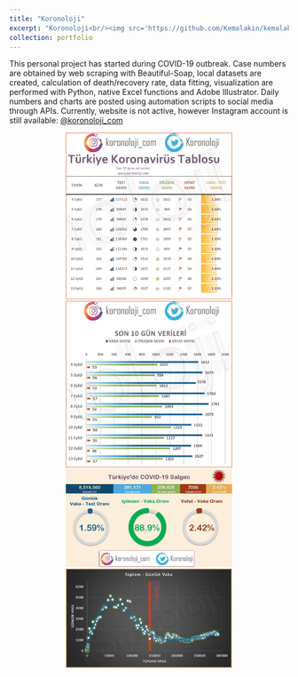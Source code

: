 ```yaml
---
title: "Koronoloji"
excerpt: "Koronoloji<br/><img src='https://github.com/Kemalakin/kemalakin.github.io/blob/master/images/koronoloji/dashboard1.jpg?raw=true' width='200'>"
collection: portfolio
---
```


This personal project has started during COVID-19 outbreak. Case numbers are obtained by web scraping with Beautiful-Soap, local datasets are created, calculation of death/recovery rate, data fitting, visualization are performed with Python, native Excel functions and Adobe Illustrator. Daily numbers and charts are posted using automation scripts to social media through APIs. Currently, website is not active, however Instagram account is still available: [@koronoloji_com](https://www.instagram.com/koronoloji_com/)


<p align="center">
  <img src="https://github.com/Kemalakin/kemalakin.github.io/blob/master/images/koronoloji/chart1.jpg?raw=true" alt="Numbers" width = 300>    
  <img src="https://github.com/Kemalakin/kemalakin.github.io/blob/master/images/koronoloji/chart2.jpg?raw=true" alt="Bar" width = 300>  
  <img src="https://github.com/Kemalakin/kemalakin.github.io/blob/master/images/koronoloji/dashboard1.jpg?raw=true" alt="Dashboard" width = 300>
<img src="https://github.com/Kemalakin/kemalakin.github.io/blob/master/images/koronoloji/plot1.jpg?raw=true" alt="Dashboard" width = 300>
</p>